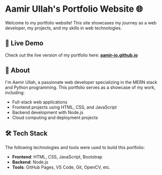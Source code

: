 # Aamir Ullah's Portfolio Website 🌐

Welcome to my portfolio website! This site showcases my journey as a web developer, my projects, and my skills in web technologies.

## 🚀 Live Demo
Check out the live version of my portfolio here:
**[aamir-io.github.io](https://aamir-io.github.io)**

## 📜 About
I'm Aamir Ullah, a passionate web developer specializing in the MERN stack and Python programming. This portfolio serves as a showcase of my work, including:

- Full-stack web applications
- Frontend projects using HTML, CSS, and JavaScript
- Backend development with Node.js 
- Cloud computing and deployment projects

## 🛠️ Tech Stack
The following technologies and tools were used to build this portfolio:

- **Frontend**: HTML, CSS, JavaScript, Bootstrap
- **Backend**: Node.js
- **Tools**: GitHub Pages, VS Code, Git, OpenCV, etc.


